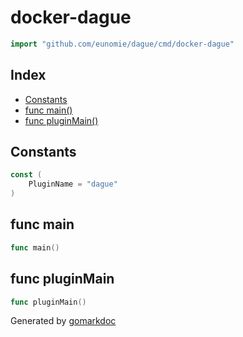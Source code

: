 <!-- gomarkdoc:embed:start -->

<!-- Code generated by gomarkdoc. DO NOT EDIT -->

# docker\-dague

```go
import "github.com/eunomie/dague/cmd/docker-dague"
```

## Index

- [Constants](<#constants>)
- [func main()](<#func-main>)
- [func pluginMain()](<#func-pluginmain>)


## Constants

```go
const (
    PluginName = "dague"
)
```

## func main

```go
func main()
```

## func pluginMain

```go
func pluginMain()
```



Generated by [gomarkdoc](<https://github.com/princjef/gomarkdoc>)


<!-- gomarkdoc:embed:end -->